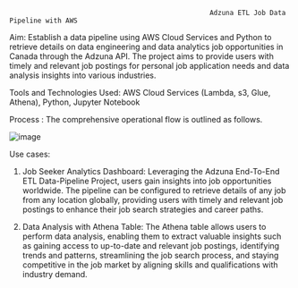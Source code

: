                                                       Adzuna ETL Job Data Pipeline with AWS


Aim: Establish a data pipeline using AWS Cloud Services and Python to retrieve details on data engineering and data analytics job opportunities in Canada through the Adzuna API. The project aims to provide users with timely and relevant job postings for personal job application needs and data analysis insights into various industries. 

Tools and Technologies Used: AWS Cloud Services (Lambda, s3, Glue, Athena), Python, Jupyter Notebook

Process : The comprehensive operational flow is outlined as follows.

![image](https://github.com/Jay-05022000/Adzuna-ETL-Job-Data-Pipeline-with-AWS-/assets/110780565/49f5680f-803c-47bf-adc2-f60040ea0830)

 
Use cases: 

1. Job Seeker Analytics Dashboard: 
Leveraging the Adzuna End-To-End ETL Data-Pipeline Project, users gain insights into job opportunities worldwide. The pipeline can be configured to retrieve details of any job from any location globally, providing users with timely and relevant job postings to enhance their job search strategies and career paths.

2. Data Analysis with Athena Table: 
The Athena table allows users to perform data analysis, enabling them to extract valuable insights such as gaining access to up-to-date and relevant job postings, identifying trends and patterns, streamlining the job search process, and staying competitive in the job market by aligning skills and qualifications with industry demand.

 

